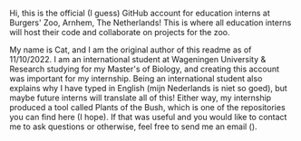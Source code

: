 Hi, this is the official (I guess) GitHub account for education interns at Burgers' Zoo, Arnhem, The Netherlands!
This is where all education interns will host their code and collaborate on projects for the zoo.

My name is Cat, and I am the original author of this readme as of 11/10/2022.
I am an international student at Wageningen University & Research studying for my Master's of Biology, and creating this account was important for my internship.
Being an international student also explains why I have typed in English (mijn Nederlands is niet so goed), but maybe future interns will translate all of this!
Either way, my internship produced a tool called Plants of the Bush, which is one of the repositories you can find here (I hope).
If that was useful and you would like to contact me to ask questions or otherwise, feel free to send me an email ().
